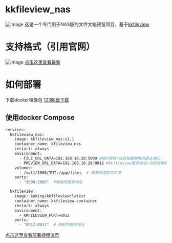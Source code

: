 # kkfileview_nas
![image](https://github.com/user-attachments/assets/fa22ab61-70f8-4418-b47a-0c0b01deb818)
这是一个专门用于NAS版的文件文档预览项目，基于[kkfileview](https://kkview.cn/zh-cn/index.html)

# 支持格式（引用官网）
![image](https://github.com/user-attachments/assets/470f1072-49da-4f47-a564-c0871f4401f5)
[点击这里查看最新](https://kkview.cn/zh-cn/docs/home.html)

# 如何部署
下载docker镜像包
[123网盘下载](https://www.123684.com/s/4bNtVv-RK1Kv)
## 使用docker Compose
```bash
services:
  kkfileview_nas:
    image: kkfileview_nas:v1.1
    container_name: kfileview_nas
    restart: always
    environment:
      - FILE_URL_DATA=192.168.10.28:5000 #NAS地址+当前容器映射的宿主端口
      - PREVIEW_URL_DATA=192.168.10.28:8012 #kkfileview服务地址+当前容器映射的宿主端口
    volumes:
      - /vol1/1000/文件:/app/files  # 需要预览的文件夹
    ports:
      - "5000:5000"  #映射的服务地址

  kkfileview:
    image: keking/kkfileview:latest
    container_name: kkfileview-container
    restart: always
    environment:
      - KKFILEVIEW_PORT=8012
    ports:
      - "8012:8012"  # 映射的服务地址
```
[点击这里查看部署视频演示](https://www.bilibili.com/video/BV1MS9LYPEYY/)
